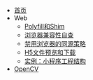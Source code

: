 <!-- _sidebar.md -->

* [首页](/ "CodecWang's blog")
* Web
  * [Polyfill和Shim](posts/polyfill-and-shim "polyfill and shim")
  * [浏览器兼容性自查](posts/compatibility-check-for-web-api "compatibility check for web")
  * [禁用浏览器的同源策略](posts/disable-same-origin-policy "disable same origin policy")
  * [H5文件预览和下载](posts/preview-and-download-file.md "preview and download file")
  * [实例：小程序工程结构](posts/mini-program-architecture-3.md "my mini-program architecture 3.0")
* [OpenCV](opencv/ "OpenCV-Python tutorial for beginners")
